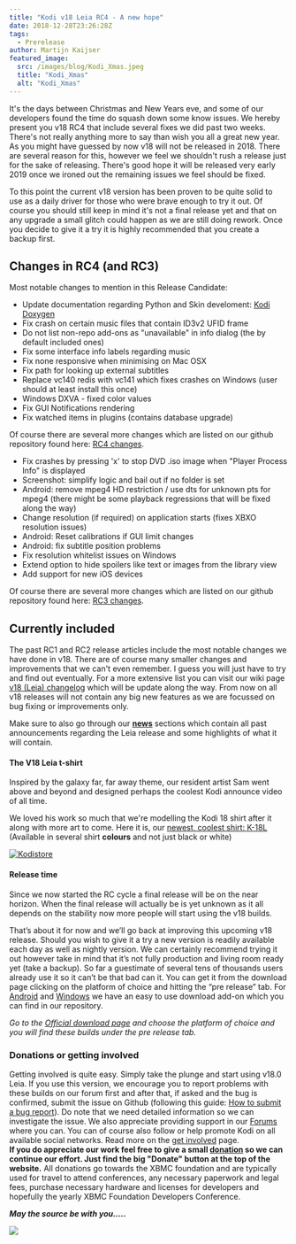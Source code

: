 ```yaml
---
title: "Kodi v18 Leia RC4 - A new hope"
date: 2018-12-28T23:26:28Z
tags:
  - Prerelease
author: Martijn Kaijser
featured_image:
  src: /images/blog/Kodi_Xmas.jpeg
  title: "Kodi_Xmas"
  alt: "Kodi_Xmas"
---
```


It's the days between Christmas and New Years eve, and some of our developers found the time do squash down some know issues. We hereby present you v18 RC4 that include several fixes we did past two weeks. There's not really anything more to say than wish you all a great new year. As you might have guessed by now v18 will not be released in 2018. There are several reason for this, however we feel we shouldn't rush a release just for the sake of releasing. There's good hope it will be released very early 2019 once we ironed out the remaining issues we feel should be fixed.

To this point the current v18 version has been proven to be quite solid to use as a daily driver for those who were brave enough to try it out. Of course you should still keep in mind it's not a final release yet and that on any upgrade a small glitch could happen as we are still doing rework. Once you decide to give it a try it is highly recommended that you create a backup first.

## Changes in RC4 (and RC3)

Most notable changes to mention in this Release Candidate:

- Update documentation regarding Python and Skin develoment: [Kodi Doxygen](https://codedocs.xyz/xbmc/xbmc/)
- Fix crash on certain music files that contain ID3v2 UFID frame
- Do not list non-repo add-ons as "unavailable" in info dialog (the by default included ones)
- Fix some interface info labels regarding music
- Fix none responsive when minimising on Mac OSX
- Fix path for looking up external subtitles
- Replace vc140 redis with vc141 which fixes crashes on Windows (user should at least install this once)
- Windows DXVA - fixed color values
- Fix GUI Notifications rendering
- Fix watched items in plugins (contains database upgrade)

Of course there are several more changes which are listed on our github repository found here: [RC4 changes](https://github.com/xbmc/xbmc/milestone/119).

- Fix crashes by pressing 'x' to stop DVD .iso image when "Player Process Info" is displayed
- Screenshot: simplify logic and bail out if no folder is set
- Android: remove mpeg4 HD restriction / use dts for unknown pts for mpeg4 (there might be some playback regressions that will be fixed along the way)
- Change resolution (if required) on application starts (fixes XBXO resolution issues)
- Android: Reset calibrations if GUI limit changes
- Android: fix subtitle position problems
- Fix resolution whitelist issues on Windows
- Extend option to hide spoilers like text or images from the library view
- Add support for new iOS devices

Of course there are several more changes which are listed on our github repository found here: [RC3 changes](https://github.com/xbmc/xbmc/milestone/118).

## Currently included

The past RC1 and RC2 release articles include the most notable changes we have done in v18. There are of course many smaller changes and improvements that we can't even remember. I guess you will just have to try and find out eventually. For a more extensive list you can visit our wiki page [v18 (Leia) changelog](<https://kodi.wiki/view/Kodi_v18_(Leia)_changelog>) which will be update along the way. From now on all v18 releases will not contain any big new features as we are focussed on bug fixing or improvements only.

Make sure to also go through our **[news](https://kodi.tv/blog)** sections which contain all past announcements regarding the Leia release and some highlights of what it will contain.

####

#### The V18 Leia t-shirt

Inspired by the galaxy far, far away theme, our resident artist Sam went above and beyond and designed perhaps the coolest Kodi announce video of all time.

We loved his work so much that we're modelling the Kodi 18 shirt after it along with more art to come. Here it is, our [newest, coolest shirt: K-18L](https://teespring.com/stores/kodi-18-leia-store)  
(Available in several shirt **colours** and not just black or white)

[![Kodistore](/images/blog/Kodi18Store.jpeg)](https://teespring.com/stores/kodi-18-leia-store)

#### **Release time**

Since we now started the RC cycle a final release will be on the near horizon. When the final release will actually be is yet unknown as it all depends on the stability now more people will start using the v18 builds.

That’s about it for now and we’ll go back at improving this upcoming v18 release. Should you wish to give it a try a new version is readily available each day as well as nightly version. We can certainly recommend trying it out however take in mind that it’s not fully production and living room ready yet (take a backup). So far a guestimate of several tens of thousands users already use it so it can’t be that bad can it. You can get it from the download page clicking on the platform of choice and hitting the “pre release” tab. For [Android](https://kodi.tv/addon/scripts/kodi-android-installer) and [Windows](https://kodi.tv/addon/scripts/kodi-windows-installer) we have an easy to use download add-on which you can find in our repository.

_Go to the [Official download page](https://kodi.tv/download) and choose the platform of choice and you will find these builds under the pre release tab._

### Donations or getting involved

Getting involved is quite easy. Simply take the plunge and start using v18.0 Leia. If you use this version, we encourage you to report problems with these builds on our forum first and after that, if asked and the bug is confirmed, submit the issue on Github (following this guide: [How to submit a bug report](https://kodi.wiki/view/HOW-TO:Submit_a_bug_report)). Do note that we need detailed information so we can investigate the issue. We also appreciate providing support in our [Forums](https://forum.kodi.tv/ "Kodi Forums") where you can. You can of course also follow or help promote Kodi on all available social networks. Read more on the [get involved](https://kodi.tv/get-involved) page.  
**If you do appreciate our work feel free to give a small [donation](https://kodi.tv/contribute/donate) so we can continue our effort. Just find the big "Donate" button at the top of the website.** All donations go towards the XBMC foundation and are typically used for travel to attend conferences, any necessary paperwork and legal fees, purchase necessary hardware and licenses for developers and hopefully the yearly XBMC Foundation Developers Conference.

**_May the source be with you….._**

**_![](/images/blog/K-18L-Comic-Preview.jpeg)_**
